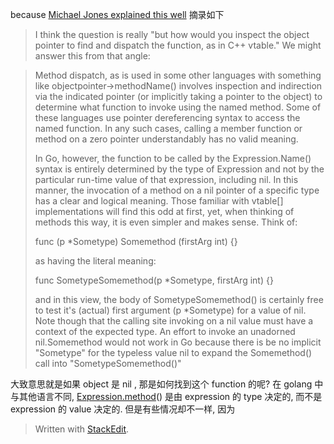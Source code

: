 because [Michael Jones explained this well](https://groups.google.com/d/msg/golang-nuts/wcrZ3P1zeAk/WI88iQgFMvwJ)
摘录如下
> I think the question is really "but how would you inspect the object pointer to find and dispatch the function, as in C++ vtable." We might answer this from that angle:

  

> Method dispatch, as is used in some other languages with something like objectpointer->methodName() involves inspection and indirection via the indicated pointer (or implicitly taking a pointer to the object) to determine what function to invoke using the named method. Some of these languages use pointer dereferencing syntax to access the named function. In any such cases, calling a member function or method on a zero pointer understandably has no valid meaning.
> 
>   
> 
> In Go, however, the function to be called by the Expression.Name() syntax is entirely determined by the type of Expression and not by the particular run-time value of that expression, including nil. In this manner, the invocation of a method on a nil pointer of a specific type has a clear and logical meaning. Those familiar with vtable[] implementations will find this odd at first, yet, when thinking of methods this way, it is even simpler and makes sense. Think of:
> 
>   
> 
> func (p *Sometype) Somemethod (firstArg int) {}
> 
>   
> 
> as having the literal meaning:
> 
>   
> 
> func SometypeSomemethod(p *Sometype, firstArg int) {}
> 
>   
> 
> and in this view, the body of SometypeSomemethod() is certainly free to test it's (actual) first argument (p *Sometype) for a value of nil. Note though that the calling site invoking on a nil value must have a context of the expected type. An effort to invoke an unadorned nil.Somemethod would not work in Go because there is be no implicit "Sometype" for the typeless value nil to expand the Somemethod() call into "SometypeSomemethod()"

大致意思就是如果 object 是 nil , 那是如何找到这个 function 的呢? 在 golang 中与其他语言不同,  [Expression.method](http://expression.name/)() 是由 expression 的 type 决定的, 而不是 expression 的 value 决定的. 但是有些情况却不一样, 因为
> Written with [StackEdit](https://stackedit.io/).
<!--stackedit_data:
eyJoaXN0b3J5IjpbMjY4MjY1NzQ1LC0yMTQ0NDIyODYyLC0xNj
AyMzk5MzA1XX0=
-->